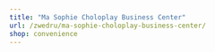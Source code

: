 ```yaml
---
title: "Ma Sophie Choloplay Business Center"
url: /zwedru/ma-sophie-choloplay-business-center/
shop: convenience
---
```

